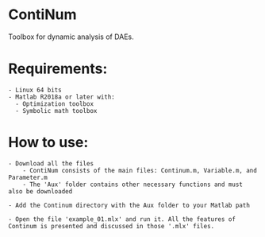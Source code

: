 # ContiNum
Toolbox for dynamic analysis of DAEs.

# Requirements:

    - Linux 64 bits
    - Matlab R2018a or later with:
      - Optimization toolbox
      - Symbolic math toolbox

# How to use:

    - Download all the files
        - ContiNum consists of the main files: Continum.m, Variable.m, and Parameter.m
        - The 'Aux' folder contains other necessary functions and must also be downloaded
        
    - Add the Continum directory with the Aux folder to your Matlab path
    
    - Open the file 'example_01.mlx' and run it. All the features of Continum is presented and discussed in those '.mlx' files.
